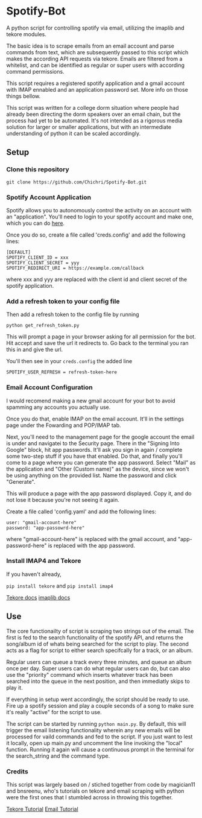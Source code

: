 # Spotify-Bot

A python script for controlling spotify via email, utilizing the imaplib and tekore modules.

The basic idea is to scrape emails from an email account and parse commands from text, which are subsequently 
passed to this script which makes the according API requests via tekore. Emails are filtered from a whitelist, 
and can be identified as regular or super users with according command permissions. 

This script requires a registered spotify application and a gmail account with IMAP ennabled and an application 
password set. More info on those things bellow.

This script was written for a college dorm situation where people had already been directing the dorm speakers 
over an email chain, but the process had yet to be automated. It's not intended as a rigorous media solution for 
larger or smaller applications, but with an intermediate understanding of python it can be scaled accordingly. 

## Setup

### Clone this repository

`git clone https://github.com/Chichri/Spotify-Bot.git`

### Spotify Account Application

Spotify allows you to autonomously control the activity on an account with an "application". You'll need to 
login to your spotify account and make one, which you can do [here](https://developer.spotify.com/dashboard/applications).

Once you do so, create a file called 'creds.config' and add the following lines: 

```
[DEFAULT]
SPOTIFY_CLIENT_ID = xxx
SPOTIFY_CLIENT_SECRET = yyy
SPOTIFY_REDIRECT_URI = https://example.com/callback
```

where xxx and yyy are replaced with the client id and client secret of the spotify application.

### Add a refresh token to your config file

Then add a refresh token to the config file by running

`python get_refresh_token.py`

This will prompt a page in your browser asking for all permission for the bot. Hit accept and save the url it
redirects to. Go back to the terminal you ran this in and give the url. 

You'll then see in your `creds.config` the added line

`SPOTIFY_USER_REFRESH = refresh-token-here`

### Email Account Configuration

I would recomend making a new gmail account for your bot to avoid spamming any accounts you actually use.

Once you do that, enable IMAP on the email account. It'll in the settings page under the Fowarding and POP/IMAP tab. 

Next, you'll need to the management page for the google account the email is under and navigatei to the Security page.
There in the "Signing Into Google" block, hit app passwords. It'll ask you sign in again / complete some two-step stuff 
if you have that enabled. Do that, and finally you'll come to a page where you can generate the app password. Select 
"Mail" as the application and "Other (Custom name)" as the device, since we won't be using anything on the provided 
list. Name the password and click "Generate".

This will produce a page with the app password displayed. Copy it, and do not lose it because you're not seeing it again. 

Create a file called 'config.yaml' and add the following lines: 

```
user: "gmail-account-here"
password: "app-passowrd-here"
```

where "gmail-account-here" is replaced with the gmail account, and "app-password-here" is replaced with the app password.

### Install IMAP4 and Tekore

If you haven't already, 

`pip install tekore`
and
`pip install imap4`

[Tekore docs](https://tekore.readthedocs.io/en/stable/index.html)
[imaplib docs](https://docs.python.org/3/library/imaplib.html)

## Use 

The core functionailty of script is scraping two strings out of the email. The first is fed to the search functionality of the
spotify API, and returns the song/album id of whats being searched for the script to play. The second acts as a flag for script
to either search specifcally for a track, or an album.

Regular users can queue a track every three minutes, and queue an album once per day. Super users can do what regular users can 
do, but can also use the "priority" command which inserts whatever track has been searched into the queue in the next position, 
and then immediatly skips to play it. 

If everything in setup went accordingly, the script should be ready to use. Fire up a spotify session and play a couple seconds
of a song to make sure it's really "active" for the script to use. 

The script can be started by running `python main.py`. By default, this will trigger the email listening functionality wherein 
any new emails will be processed for vaild commands and fed to the script. If you just want to lest it locally, open up main.py 
and uncomment the line invoking the "local" function. Running it again will cause a continuous prompt in the terminal for the
search_string and the command type. 

### Credits

This script was largely based on / stiched together from code by magician11 and bnsreenu, who's tutorials on tekore 
and email scraping with python were the first ones that I stumbled across in throwing this together.

[Tekore Tutorial](https://www.youtube.com/watch?v=8OGpz0UeYp4)
[Email Tutorial](https://www.youtube.com/watch?v=K21BSZPFIjQ)
